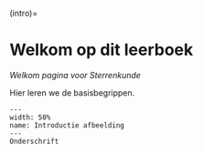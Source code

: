 (intro)=
# Welkom op dit leerboek

_Welkom pagina voor Sterrenkunde_

Hier leren we de basisbegrippen.

``` {figure} figures/IntroAfbeelding.jpg
---
width: 50%
name: Introductie afbeelding
---
Onderschrift
```
